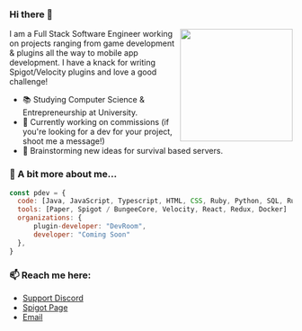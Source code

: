 ### Hi there 👋
<img align='right' src='https://www.spigotmc.org/data/avatars/l/1379/1379584.jpg?1643825689' width='200'/>
I am a Full Stack Software Engineer working on projects ranging from game development & plugins all the way to mobile app development. I have a knack for writing Spigot/Velocity plugins and love a good challenge!


- 📚 Studying Computer Science & Entrepreneurship at University.
- 🔭 Currently working on commissions (if you're looking for a dev for your project, shoot me a message!)
- 💬 Brainstorming new ideas for survival based servers.

### 📝 A bit more about me...
```javascript
const pdev = {
  code: [Java, JavaScript, Typescript, HTML, CSS, Ruby, Python, SQL, Rust]
  tools: [Paper, Spigot / BungeeCore, Velocity, React, Redux, Docker]
  organizations: {
      plugin-developer: "DevRoom",
      developer: "Coming Soon"
  },
}     
```

### 📫 Reach me here:
- [Support Discord](https://discord.gg/G4ve2yWhC6)
- [Spigot Page](https://www.spigotmc.org/members/pdev.1379584/)
- [Email](mailto:pjv99dev@gmail.com)
